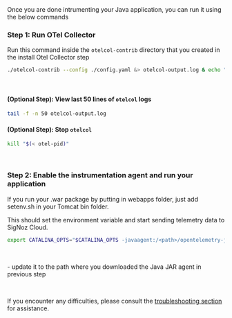 &nbsp;

Once you are done intrumenting your Java application, you can run it using the below commands

### Step 1: Run OTel Collector
 Run this command inside the `otelcol-contrib` directory that you created in the install Otel Collector step

```bash
./otelcol-contrib --config ./config.yaml &> otelcol-output.log & echo "$!" > otel-pid
```
&nbsp;

#### (Optional Step): View last 50 lines of `otelcol` logs
```bash
tail -f -n 50 otelcol-output.log
```

#### (Optional Step): Stop `otelcol`
```bash
kill "$(< otel-pid)"
```
&nbsp;

### Step 2: Enable the instrumentation agent and run your application

If you run your .war package by putting in webapps folder, just add setenv.sh in your Tomcat bin folder.

This should set the environment variable and start sending telemetry data to SigNoz Cloud.

```bash
export CATALINA_OPTS="$CATALINA_OPTS -javaagent:/<path>/opentelemetry-javaagent.jar"
```
&nbsp;

<path> - update it to the path where you downloaded the Java JAR agent in previous step

&nbsp;

If you encounter any difficulties, please consult the [troubleshooting section](https://signoz.io/docs/instrumentation/tomcat/#troubleshooting-your-installation) for assistance.
